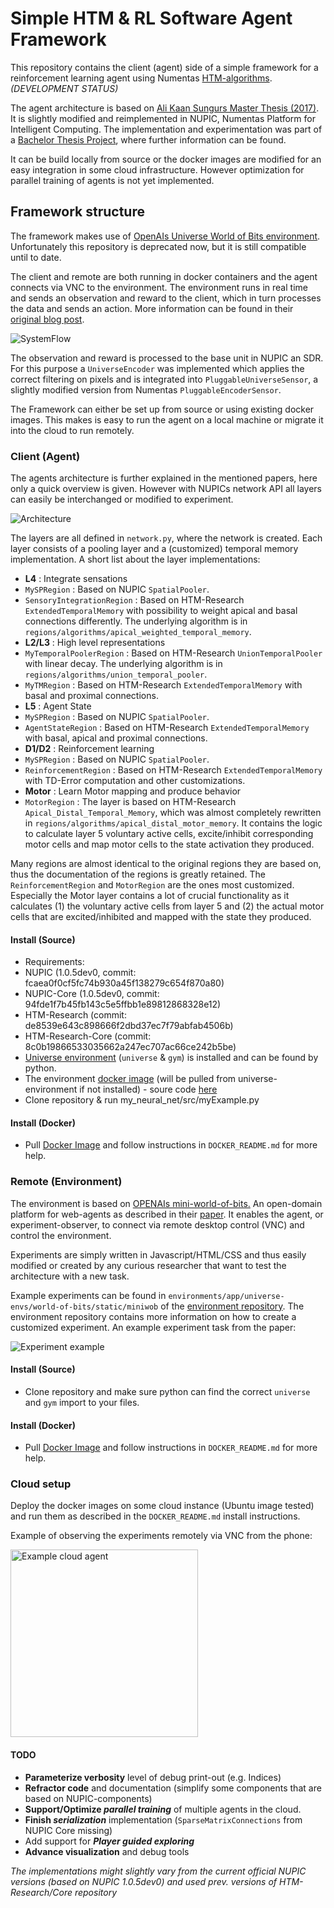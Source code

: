 # Simple HTM & RL Software Agent Framework

This repository contains the client (agent) side of a simple framework for a reinforcement learning agent using Numentas [HTM-algorithms](https://numenta.com/resources/papers/). _(DEVELOPMENT STATUS)_

The agent architecture is based on [Ali Kaan Sungurs Master Thesis (2017)](http://etd.lib.metu.edu.tr/upload/12621275/index.pdf).
It is slightly modified and reimplemented in NUPIC, Numentas Platform for Intelligent Computing.
The implementation and experimentation was part of a [Bachelor Thesis Project](http://urn.kb.se/resolve?urn=urn:nbn:se:lnu:diva-75868), where further information can be found.

It can be build locally from source or the docker images are modified for an easy integration in some cloud infrastructure. However optimization for parallel training of agents is not yet implemented.

## Framework structure

The framework makes use of [OpenAIs Universe World of Bits environment](https://github.com/openai/universe#world_of_bits). Unfortunately this repository is deprecated now, but it is still compatible until to date.

The client and remote are both running in docker containers and the agent connects via VNC to the environment. The environment runs in real time and sends an observation and reward to the client, which in turn processes the data and sends an action. More information can be found in their [original blog post](https://blog.openai.com/universe/).

![SystemFlow](utils/img/system_flow.png)

The observation and reward is processed to the base unit in NUPIC an SDR.
For this purpose a `UniverseEncoder` was implemented which applies the correct filtering on pixels and is integrated into `PluggableUniverseSensor`, a slightly modified version from Numentas `PluggableEncoderSensor`.

The Framework can either be set up from source or using existing docker images.
This makes is easy to run the agent on a local machine or migrate it into the cloud to run remotely.

### Client (Agent)

The agents architecture is further explained in the mentioned papers, here only a quick overview is given. However with NUPICs network API all layers can easily be interchanged or modified to experiment.

![Architecture](utils/img/neural_architecture_overview.png)

The layers are all defined in `network.py`, where the network is created. Each layer consists of a pooling layer and a (customized) temporal memory implementation.
A short list about the layer implementations:
- **L4** : Integrate sensations
 - `MySPRegion` : Based on NUPIC `SpatialPooler`.
 - `SensoryIntegrationRegion` : Based on HTM-Research `ExtendedTemporalMemory` with possibility to weight apical and basal connections differently. The underlying algorithm is in `regions/algorithms/apical_weighted_temporal_memory`.
- **L2/L3** : High level representations
 - `MyTemporalPoolerRegion` : Based on HTM-Research `UnionTemporalPooler` with linear decay. The underlying algorithm is in `regions/algorithms/union_temporal_pooler`.
 - `MyTMRegion` : Based on HTM-Research `ExtendedTemporalMemory` with basal and proximal connections.
- **L5** : Agent State
 - `MySPRegion` : Based on NUPIC `SpatialPooler`.
 - `AgentStateRegion` : Based on HTM-Research `ExtendedTemporalMemory` with basal, apical and proximal connections.
- **D1/D2** : Reinforcement learning
 - `MySPRegion` : Based on NUPIC `SpatialPooler`.
 - `ReinforcementRegion` : Based on HTM-Research `ExtendedTemporalMemory` with TD-Error computation and other customizations.
- **Motor** : Learn Motor mapping and produce behavior
 - `MotorRegion` : The layer is based on HTM-Research `Apical_Distal_Temporal_Memory`, which was almost completely rewritten in `regions/algorithms/apical_distal_motor_memory`. It contains the logic to calculate layer 5 voluntary active cells, excite/inhibit corresponding motor cells and map motor cells to the state activation they produced.

 Many regions are almost identical to the original regions they are based on, thus the documentation of the regions is greatly retained. The `ReinforcementRegion` and `MotorRegion` are the ones most customized. Especially the Motor layer contains a lot of crucial functionality as it calculates (1) the voluntary active cells from layer 5 and (2) the actual motor cells that are excited/inhibited and mapped with the state they produced.

#### Install (Source)
- Requirements:
 - NUPIC (1.0.5dev0, commit: fcaea0f0cf5fc74b930a45f138279c654f870a80)
 - NUPIC-Core (1.0.5dev0, commit: 94fde1f7b45fb143c5e5ffbb1e89812868328e12)
 - HTM-Research (commit: de8539e643c898666f2dbd37ec7f79abfab4506b)
 - HTM-Research-Core (commit: 8c0b19866533035662a247ec707ac66ce242b5be)
 - [Universe environment](https://github.com/kaikun213/My_Universe) (`universe` & `gym`) is installed and can be found by python.
 - The environment [docker image](https://hub.docker.com/r/kaikun213/my-world-of-bits/) (will be pulled from universe-environment if not installed) - soure code [here](https://github.com/kaikun213/My_WOB_Env)
- Clone repository & run my_neural_net/src/myExample.py

#### Install (Docker)
- Pull [Docker Image](https://hub.docker.com/r/kaikun213/my-neural-net/) and follow instructions in `DOCKER_README.md` for more help.



### Remote (Environment)

The environment is based on [OPENAIs mini-world-of-bits.](http://alpha.openai.com/miniwob/index.html)
An open-domain platform for web-agents as described in their [paper](http://proceedings.mlr.press/v70/shi17a/shi17a.pdf). It enables the agent, or experiment-observer, to connect via remote desktop control (VNC) and control the environment.

Experiments are simply written in Javascript/HTML/CSS and thus easily modified or created by any curious researcher that want to test the architecture with a new task.

Example experiments can be found in `environments/app/universe-envs/world-of-bits/static/miniwob` of the [environment repository](https://github.com/kaikun213/My_Universe). The environment repository contains more information on how to create a customized experiment. An example experiment task from the paper:

![Experiment example](utils/img/my_experiment_setup.png)


#### Install (Source)
- Clone repository and make sure python can find the correct `universe` and `gym` import to your files.

#### Install (Docker)
- Pull [Docker Image](https://hub.docker.com/r/kaikun213/my-world-of-bits/) and follow instructions in `DOCKER_README.md` for more help.


### Cloud setup

Deploy the docker images on some cloud instance (Ubuntu image tested) and run them as described in the `DOCKER_README.md` install instructions.

Example of observing the experiments remotely via VNC from the phone:

<img src="utils/img/example_cloudAgent.jpg" alt="Example cloud agent" width="300x"/>



#### TODO
- **Parameterize verbosity** level of debug print-out (e.g. Indices)
- **Refractor code** and documentation (simplify some components that are based on NUPIC-components)
- **Support/Optimize _parallel training_** of multiple agents in the cloud.
- **Finish _serialization_** implementation (`SparseMatrixConnections` from NUPIC Core missing)
- Add support for **_Player guided exploring_**
- **Advance visualization** and debug tools

*The implementations might slightly vary from the current official NUPIC versions (based on NUPIC 1.0.5dev0) and used prev. versions of HTM-Research/Core repository*
